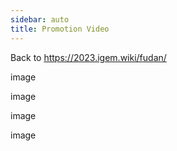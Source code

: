```yaml
---
sidebar: auto
title: Promotion Video
---
```


Back to https://2023.igem.wiki/fudan/

image

image

image

image